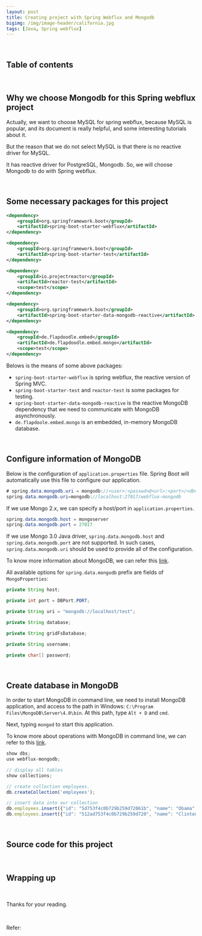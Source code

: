 ```yaml
---
layout: post
title: Creating project with Spring Webflux and Mongodb
bigimg: /img/image-header/california.jpg
tags: [Java, Spring webflux]
---
```





<br>

## Table of contents




<br>

## Why we choose Mongodb for this Spring webflux project
Actually, we want to choose MySQL for spring webflux, because MySQL is popular, and its document is really helpful, and some interesting tutorials about it.

But the reason that we do not select MySQL is that there is no reactive driver for MySQL.

It has reactive driver for PostgreSQL, Mongodb. So, we will choose Mongodb to do with Spring webflux.

<br>

## Some necessary packages for this project

```xml
<dependency>
    <groupId>org.springframework.boot</groupId>
    <artifactId>spring-boot-starter-webflux</artifactId>
</dependency>

<dependency>
    <groupId>org.springframework.boot</groupId>
    <artifactId>spring-boot-starter-test</artifactId>
</dependency>

<dependency>
    <groupId>io.projectreactor</groupId>
    <artifactId>reactor-test</artifactId>
    <scope>test</scope>
</dependency>

<dependency>
    <groupId>org.springframework.boot</groupId>
    <artifactId>spring-boot-starter-data-mongodb-reactive</artifactId>
</dependency>

<dependency>
    <groupId>de.flapdoodle.embed</groupId>
    <artifactId>de.flapdoodle.embed.mongo</artifactId>
    <scope>test</scope>
</dependency>
```

Belows is the means of some above packages:
- ```spring-boot-starter-webflux``` is spring webflux, the reactive version of Spring MVC.
- ```spring-boot-starter-test``` and ```reactor-test``` is some packages for testing.
- ```spring-boot-starter-data-mongodb-reactive``` is the reactive MongoDB dependency that we need to communicate with MongoDB asynchronously.
- ```de.flapdoole.embed.mongo``` is an embedded, in-memory MongoDB database.

<br>

## Configure information of MongoDB
Below is the configuration of ```application.properties``` file. Spring Boot will automatically use this file to configure our application.

```java
# spring.data.mongodb.uri = mongodb://<user>:<passwd>@<url>:<port>/<dbname>
spring.data.mongodb.uri=mongodb://localhost:27017/webflux-mongodb
```

If we use Mongo 2.x, we can specify a host/port in ```application.properties```.

```java
spring.data.mongodb.host = mongoserver
spring.data.mongodb.port = 27017
```

If we use Mongo 3.0 Java driver, ```spring.data.mongodb.host``` and ```spring.data.mongodb.port``` are not supported. In such cases, ```spring.data.mongodb.uri``` should be used to provide all of the configuration.

To know more information about MongoDB, we can refer this [link](https://docs.spring.io/spring-boot/docs/current/reference/html/boot-features-nosql.html#boot-features-connecting-to-mongodb).

All available options for ```spring.data.mongodb``` prefix are fields of ```MongoProperties```:

```java
private String host;

private int port = DBPort.PORT;

private String uri = "mongodb://localhost/test";

private String database;

private String gridFsDatabase;

private String username;

private char[] password;
```

<br>

## Create database in MongoDB
In order to start MongoDB in command line, we need to install MongoDB application, and access to the path in Windows: ```C:\Program Files\MongoDB\Server\4.0\bin```. At this path, type ```Alt + D``` and ```cmd```.

Next, typing ```mongod``` to start this application.

To know more about operations with MongoDB in command line, we can refer to this [link](https://ducmanhphan.github.io/2018-11-29-Some-common-implementation-with-MongoDB/#use-the-database-/-create-new-database).


```js
show dbs;
use webflux-mongodb;

// display all tables
show collections;

// create collection employees.
db.createCollection('employees');

// insert data into our collection
db.employees.insert({"id": "5d753f4c0b729b259d72061b", "name": "Obama", "address": "California", "phone": "012541425541", "salary": 500000});
db.employees.insert({"id": "512ad753f4c0b729b259d720", "name": "Clinton", "address": "New York", "phone": "012541421541", "salary": 250000});
```

<br>

## Source code for this project




<br>

## Wrapping up



<br>

Thanks for your reading.

<br>

Refer:

[]()